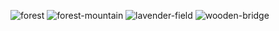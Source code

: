 ![forest](https://github.com/my666-earth/card-with-hover-effect/assets/121571325/f11269e9-f41a-44fd-ba60-946f1f96cfd2)
![forest-mountain](https://github.com/my666-earth/card-with-hover-effect/assets/121571325/b84b5836-c37f-4158-a5b6-118726e05715)
![lavender-field](https://github.com/my666-earth/card-with-hover-effect/assets/121571325/ac47fdb3-c7f8-4a38-abf3-9234ec6806a4)
![wooden-bridge](https://github.com/my666-earth/card-with-hover-effect/assets/121571325/a4e76186-1806-4e28-8115-3331ce170002)


